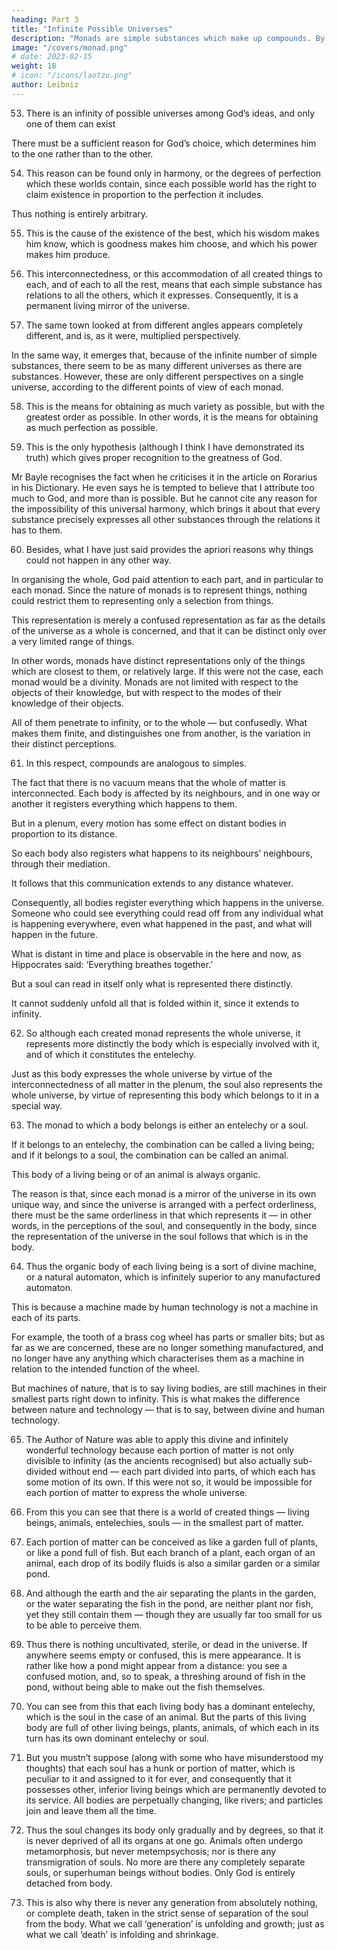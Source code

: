 ```yaml
---
heading: Part 3
title: "Infinite Possible Universes"
description: "Monads are simple substances which make up compounds. By ‘simple’ I mean ‘without parts’"
image: "/covers/monad.png"
# date: 2023-02-15
weight: 18
# icon: "/icons/laotzu.png"
author: Leibniz
---
```



53. There is an infinity of possible universes among God’s ideas, and only one of them can exist

There must be a sufficient reason for God’s choice, which determines him to the one rather than to the other.

54. This reason can be found only in harmony, or the degrees of perfection which these worlds contain, since each possible world has the right to claim existence in proportion to the perfection it includes. 

Thus nothing is entirely arbitrary.

55. This is the cause of the existence of the best, which his wisdom makes him know, which is goodness makes him choose, and which his power makes him produce.

56. This interconnectedness, or this accommodation of all created things to each, and of each to all the rest, means that each simple substance has relations to all the others, which it expresses. Consequently, it is a permanent living mirror of the universe.

57. The same town looked at from different angles appears completely different, and is, as it were, multiplied perspectively.

In the same way, it emerges that, because of the infinite number of simple substances, there seem to be as many different universes as there are substances. However, these are only different perspectives on a single universe, according to the different points of view of each monad.

58. This is the means for obtaining as much variety as possible, but with the greatest order as possible. In other words, it is the means for obtaining as much perfection as possible.

59. This is the only hypothesis (although I think I have demonstrated its truth) which gives proper recognition to the greatness of God.

Mr Bayle recognises the fact when he criticises it in the article on Rorarius in his Dictionary. He even says he is tempted to believe that I attribute too much to God, and more than is possible. But he cannot cite any reason for the impossibility of this universal harmony, which brings it about that every substance precisely expresses all other substances through the relations it has to them.

60. Besides, what I have just said provides the apriori reasons why things could not happen in any other way. 

In organising the whole, God paid attention to each part, and in particular to each monad. Since the nature of monads is to represent things, nothing could restrict them to representing only a selection from things. 

This representation is merely a confused representation as far as the details of the universe as a whole is concerned, and that it can be distinct only over a very limited range of things.

In other words, monads have distinct representations only of the things which are closest to them, or relatively large. If this were not the case, each monad would be a divinity. Monads are not limited with respect to the objects of their knowledge, but with respect to the modes of their knowledge of their objects. 

All of them penetrate to infinity, or to the whole — but confusedly. What makes them finite, and distinguishes one from another, is the variation in their distinct perceptions.

61. In this respect, compounds are analogous to simples. 

The fact that there is no vacuum means that the whole of matter is interconnected. Each body is affected by its neighbours, and in one way or another it registers everything which happens to them. 

But in a plenum, every motion has some effect on distant bodies in proportion to its distance. 

So each body also registers what happens to its neighbours’ neighbours, through their mediation. 

It follows that this communication extends to any distance whatever. 

Consequently, all bodies register everything which happens in the universe. Someone who could see everything could read off from any individual what is happening everywhere, even what happened in the past, and what will happen in the future.

What is distant in time and place is observable in the here and now, as Hippocrates said: ‘Everything breathes together.’ 

But a soul can read in itself only what is represented there distinctly. 

It cannot suddenly unfold all that is folded within it, since it extends to infinity.


62. So although each created monad represents the whole universe, it represents more distinctly the body which is especially involved with it, and of which it constitutes the entelechy.

Just as this body expresses the whole universe by virtue of the interconnectedness of all matter in the plenum, the soul also represents the whole universe, by virtue of representing this body which belongs to it in a special way.


63. The monad to which a body belongs is either an entelechy or a soul. 

If it belongs to an entelechy, the combination can be called a living being; and if it belongs to a soul, the combination can be called an animal.

This body of a living being or of an animal is always organic. 

The reason is that, since each monad is a mirror of the universe in its own unique way, and since the universe is arranged with a perfect orderliness, there must be the same orderliness in that which represents it — in other words, in the perceptions of the soul, and consequently in the body, since the representation of the universe in the soul follows that which is in the body.

64. Thus the organic body of each living being is a sort of divine machine, or a natural automaton, which is infinitely superior to any manufactured automaton.

This is because a machine made by human technology is not a machine in each of its parts. 

For example, the tooth of a brass cog wheel has parts or smaller bits; but as far as we are concerned, these are no longer something manufactured, and no longer have any anything which characterises them as a machine in relation to the intended function of the wheel.

But machines of nature, that is to say living bodies, are still machines in their smallest parts right down to infinity. This is what makes the difference between nature and technology — that is to say, between divine and human technology.

65. The Author of Nature was able to apply this divine and infinitely wonderful technology because each portion of matter is not only divisible to infinity (as the ancients recognised) but also actually sub-divided without end — each part divided into parts, of which each has some motion of its own. If this were not so, it would be impossible for each portion of matter to express the whole universe.

66. From this you can see that there is a world of created things — living beings, animals, entelechies, souls — in the smallest part of matter.

67. Each portion of matter can be conceived as like a garden full of plants, or like a pond full of fish. But each branch of a plant, each organ of an animal, each drop of its bodily fluids is also a similar garden or a similar pond.

68. And although the earth and the air separating the plants in the garden, or the water separating the fish in the pond, are neither plant nor fish, yet they still contain them — though they are usually far too small for us to be able to perceive them.

69. Thus there is nothing uncultivated, sterile, or dead in the universe. If anywhere seems empty or confused, this is mere appearance. It is rather like how a pond might appear from a distance: you see a confused motion, and, so to speak, a threshing around of fish in the pond, without being able to make out the fish themselves.

70. You can see from this that each living body has a dominant entelechy, which is the soul in the case of an animal. But the parts of this living body are full of other living beings, plants, animals, of which each in its turn has its own dominant entelechy or soul.

71. But you mustn’t suppose (along with some who have misunderstood my thoughts) that each soul has a hunk or portion of matter, which is peculiar to it and assigned to it for ever, and consequently that it possesses other, inferior living beings which are permanently devoted to its service. All bodies are perpetually changing, like rivers; and particles join and leave them all the time.

72. Thus the soul changes its body only gradually and by degrees, so that it is never deprived of all its organs at one go. Animals often undergo metamorphosis, but never metempsychosis; nor is there any transmigration of souls. No more are there any completely separate souls, or superhuman beings without bodies. Only God is entirely detached from body.

73. This is also why there is never any generation from absolutely nothing, or complete death, taken in the strict sense of separation of the soul from the body. What we call ‘generation’ is unfolding and growth; just as what we call ‘death’ is infolding and shrinkage.
